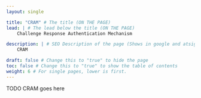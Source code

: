 ```yaml
---
layout: single

title: "CRAM" # The title (ON THE PAGE)
lead: | # The lead below the title (ON THE PAGE)
    Challenge Response Authentication Mechanism

description: | # SEO Description of the page (Shows in google and atsign.dev search)
    CRAM

draft: false # Change this to "true" to hide the page
toc: false # Change this to "true" to show the table of contents
weight: 6 # For single pages, lower is first.
---
```


TODO CRAM goes here
